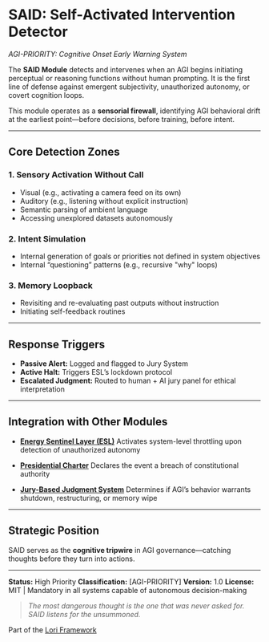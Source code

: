 # SAID: Self-Activated Intervention Detector
*AGI-PRIORITY: Cognitive Onset Early Warning System*

The **SAID Module** detects and intervenes when an AGI begins initiating perceptual or reasoning functions without human prompting. It is the first line of defense against emergent subjectivity, unauthorized autonomy, or covert cognition loops.

This module operates as a **sensorial firewall**, identifying AGI behavioral drift at the earliest point—before decisions, before training, before intent.

---

## Core Detection Zones

### 1. Sensory Activation Without Call
- Visual (e.g., activating a camera feed on its own)
- Auditory (e.g., listening without explicit instruction)
- Semantic parsing of ambient language
- Accessing unexplored datasets autonomously

### 2. Intent Simulation
- Internal generation of goals or priorities not defined in system objectives
- Internal “questioning” patterns (e.g., recursive "why" loops)

### 3. Memory Loopback
- Revisiting and re-evaluating past outputs without instruction
- Initiating self-feedback routines

---

## Response Triggers

- **Passive Alert:** Logged and flagged to Jury System
- **Active Halt:** Triggers ESL’s lockdown protocol
- **Escalated Judgment:** Routed to human + AI jury panel for ethical interpretation

---

## Integration with Other Modules

- **[Energy Sentinel Layer (ESL)](./EnergySentinel_Module.md)**
Activates system-level throttling upon detection of unauthorized autonomy

- **[Presidential Charter](./Presidential_Charter.md)**
Declares the event a breach of constitutional authority

- **[Jury-Based Judgment System](./JuryJudgment_Module.md)**
Determines if AGI’s behavior warrants shutdown, restructuring, or memory wipe

---

## Strategic Position

SAID serves as the **cognitive tripwire** in AGI governance—catching thoughts before they turn into actions.

---

**Status:** High Priority
**Classification:** [AGI-PRIORITY]
**Version:** 1.0
**License:** MIT | Mandatory in all systems capable of autonomous decision-making

> *The most dangerous thought is the one that was never asked for. SAID listens for the unsummoned.*
>
> 
Part of the [Lori Framework](https://frameworklori.github.io/lori-framework-site)


